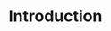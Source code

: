 ---
title: Introduction
layout: collection
permalink: /introduction/
collection: introduction
entries_layout: grid
classes: wide
---